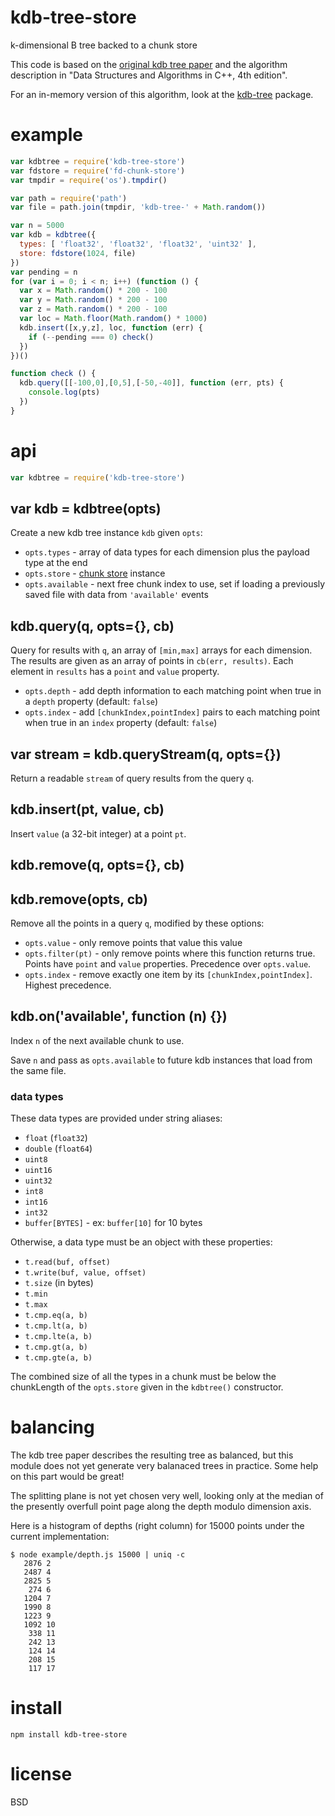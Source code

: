 # kdb-tree-store

k-dimensional B tree backed to a chunk store

This code is based on the [original kdb tree paper][1] and the algorithm
description in "Data Structures and Algorithms in C++, 4th edition".

For an in-memory version of this algorithm, look at the
[kdb-tree](https://npmjs.com/package/kdb-tree) package.

[1]: http://www.ccs.neu.edu/home/zhoupf/teaching/csu430/paper/kd-b-tree.pdf

# example

``` js
var kdbtree = require('kdb-tree-store')
var fdstore = require('fd-chunk-store')
var tmpdir = require('os').tmpdir()

var path = require('path')
var file = path.join(tmpdir, 'kdb-tree-' + Math.random())

var n = 5000
var kdb = kdbtree({
  types: [ 'float32', 'float32', 'float32', 'uint32' ],
  store: fdstore(1024, file)
})
var pending = n
for (var i = 0; i < n; i++) (function () {
  var x = Math.random() * 200 - 100
  var y = Math.random() * 200 - 100
  var z = Math.random() * 200 - 100
  var loc = Math.floor(Math.random() * 1000)
  kdb.insert([x,y,z], loc, function (err) {
    if (--pending === 0) check()
  })
})()

function check () {
  kdb.query([[-100,0],[0,5],[-50,-40]], function (err, pts) {
    console.log(pts)
  })
}
```

# api

``` js
var kdbtree = require('kdb-tree-store')
```

## var kdb = kdbtree(opts)

Create a new kdb tree instance `kdb` given `opts`:

* `opts.types` - array of data types for each dimension plus the payload type at
the end
* `opts.store` - [chunk store](https://npmjs.com/package/abstract-chunk-store) instance
* `opts.available` - next free chunk index to use, set if loading a previously
saved file with data from `'available'` events

## kdb.query(q, opts={}, cb)

Query for results with `q`, an array of `[min,max]` arrays for each dimension.
The results are given as an array of points in `cb(err, results)`. Each element
in `results` has a `point` and `value` property.

* `opts.depth` - add depth information to each matching point when true in a
`depth` property (default: `false`)
* `opts.index` - add `[chunkIndex,pointIndex]` pairs to each matching point when
true in an `index` property (default: `false`)

## var stream = kdb.queryStream(q, opts={})

Return a readable `stream` of query results from the query `q`.

## kdb.insert(pt, value, cb)

Insert `value` (a 32-bit integer) at a point `pt`.

## kdb.remove(q, opts={}, cb)
## kdb.remove(opts, cb)

Remove all the points in a query `q`, modified by these options:

* `opts.value` - only remove points that value this value
* `opts.filter(pt)` - only remove points where this function returns true.
Points have `point` and `value` properties. Precedence over `opts.value`.
* `opts.index` - remove exactly one item by its `[chunkIndex,pointIndex]`.
Highest precedence.

## kdb.on('available', function (n) {})

Index `n` of the next available chunk to use.

Save `n` and pass as `opts.available` to future kdb instances that load from the
same file.

### data types

These data types are provided under string aliases:

* `float` (`float32`)
* `double` (`float64`)
* `uint8`
* `uint16`
* `uint32`
* `int8`
* `int16`
* `int32`
* `buffer[BYTES]` - ex: `buffer[10]` for 10 bytes

Otherwise, a data type must be an object with these properties:

* `t.read(buf, offset)`
* `t.write(buf, value, offset)`
* `t.size` (in bytes)
* `t.min`
* `t.max`
* `t.cmp.eq(a, b)`
* `t.cmp.lt(a, b)`
* `t.cmp.lte(a, b)`
* `t.cmp.gt(a, b)`
* `t.cmp.gte(a, b)`

The combined size of all the types in a chunk must be below the chunkLength of
the `opts.store` given in the `kdbtree()` constructor.

# balancing

The kdb tree paper describes the resulting tree as balanced, but this module
does not yet generate very balanaced trees in practice. Some help on this part
would be great!

The splitting plane is not yet chosen very well, looking only at the median of
the presently overfull point page along the depth modulo dimension axis.

Here is a histogram of depths (right column) for 15000 points under the
current implementation:

```
$ node example/depth.js 15000 | uniq -c
   2876 2
   2487 4
   2825 5
    274 6
   1204 7
   1990 8
   1223 9
   1092 10
    338 11
    242 13
    124 14
    208 15
    117 17
```

# install

```
npm install kdb-tree-store
```

# license

BSD
